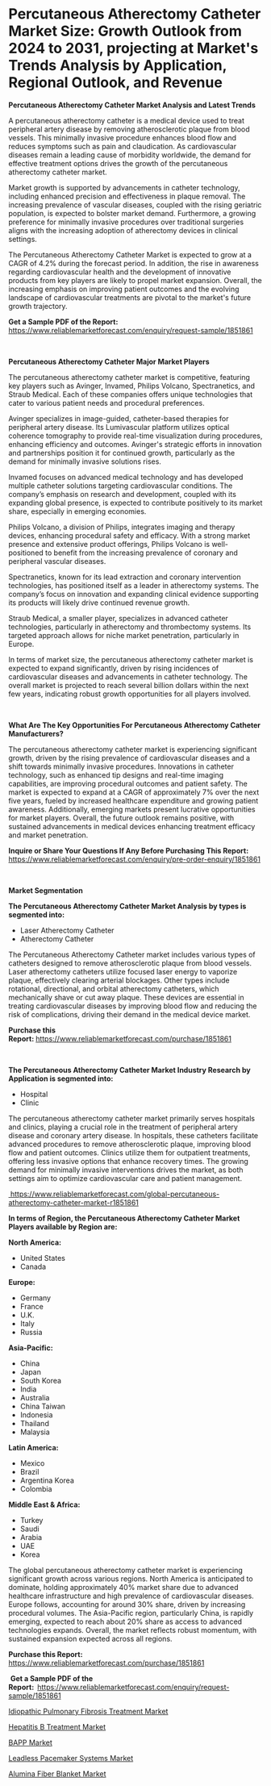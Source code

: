 <p><h1>Percutaneous Atherectomy Catheter Market Size: Growth Outlook from 2024 to 2031, projecting at Market's Trends Analysis by Application, Regional Outlook, and Revenue</h1></p><p><strong>Percutaneous Atherectomy Catheter Market Analysis and Latest Trends</strong></p>
<p><p>A percutaneous atherectomy catheter is a medical device used to treat peripheral artery disease by removing atherosclerotic plaque from blood vessels. This minimally invasive procedure enhances blood flow and reduces symptoms such as pain and claudication. As cardiovascular diseases remain a leading cause of morbidity worldwide, the demand for effective treatment options drives the growth of the percutaneous atherectomy catheter market.</p><p>Market growth is supported by advancements in catheter technology, including enhanced precision and effectiveness in plaque removal. The increasing prevalence of vascular diseases, coupled with the rising geriatric population, is expected to bolster market demand. Furthermore, a growing preference for minimally invasive procedures over traditional surgeries aligns with the increasing adoption of atherectomy devices in clinical settings.</p><p>The Percutaneous Atherectomy Catheter Market is expected to grow at a CAGR of 4.2% during the forecast period. In addition, the rise in awareness regarding cardiovascular health and the development of innovative products from key players are likely to propel market expansion. Overall, the increasing emphasis on improving patient outcomes and the evolving landscape of cardiovascular treatments are pivotal to the market's future growth trajectory.</p></p>
<p><strong>Get a Sample PDF of the Report:&nbsp;</strong> <a href="https://www.reliablemarketforecast.com/enquiry/request-sample/1851861?utm_campaign=1129&utm_medium=2&utm_source=Github&utm_content=ia&utm_term=19112024&utm_id=percutaneous-atherectomy-catheter">https://www.reliablemarketforecast.com/enquiry/request-sample/1851861</a></p>
<p>&nbsp;</p>
<p><strong>Percutaneous Atherectomy Catheter Major Market Players</strong></p>
<p><p>The percutaneous atherectomy catheter market is competitive, featuring key players such as Avinger, Invamed, Philips Volcano, Spectranetics, and Straub Medical. Each of these companies offers unique technologies that cater to various patient needs and procedural preferences.</p><p>Avinger specializes in image-guided, catheter-based therapies for peripheral artery disease. Its Lumivascular platform utilizes optical coherence tomography to provide real-time visualization during procedures, enhancing efficiency and outcomes. Avinger's strategic efforts in innovation and partnerships position it for continued growth, particularly as the demand for minimally invasive solutions rises.</p><p>Invamed focuses on advanced medical technology and has developed multiple catheter solutions targeting cardiovascular conditions. The company’s emphasis on research and development, coupled with its expanding global presence, is expected to contribute positively to its market share, especially in emerging economies.</p><p>Philips Volcano, a division of Philips, integrates imaging and therapy devices, enhancing procedural safety and efficacy. With a strong market presence and extensive product offerings, Philips Volcano is well-positioned to benefit from the increasing prevalence of coronary and peripheral vascular diseases.</p><p>Spectranetics, known for its lead extraction and coronary intervention technologies, has positioned itself as a leader in atherectomy systems. The company’s focus on innovation and expanding clinical evidence supporting its products will likely drive continued revenue growth.</p><p>Straub Medical, a smaller player, specializes in advanced catheter technologies, particularly in atherectomy and thrombectomy systems. Its targeted approach allows for niche market penetration, particularly in Europe.</p><p>In terms of market size, the percutaneous atherectomy catheter market is expected to expand significantly, driven by rising incidences of cardiovascular diseases and advancements in catheter technology. The overall market is projected to reach several billion dollars within the next few years, indicating robust growth opportunities for all players involved.</p></p>
<p>&nbsp;</p>
<p><strong>What Are The Key Opportunities For Percutaneous Atherectomy Catheter Manufacturers?</strong></p>
<p><p>The percutaneous atherectomy catheter market is experiencing significant growth, driven by the rising prevalence of cardiovascular diseases and a shift towards minimally invasive procedures. Innovations in catheter technology, such as enhanced tip designs and real-time imaging capabilities, are improving procedural outcomes and patient safety. The market is expected to expand at a CAGR of approximately 7% over the next five years, fueled by increased healthcare expenditure and growing patient awareness. Additionally, emerging markets present lucrative opportunities for market players. Overall, the future outlook remains positive, with sustained advancements in medical devices enhancing treatment efficacy and market penetration.</p></p>
<p><strong>Inquire or Share Your Questions If Any Before Purchasing This Report:</strong> <a href="https://www.reliablemarketforecast.com/enquiry/pre-order-enquiry/1851861?utm_campaign=1129&utm_medium=2&utm_source=Github&utm_content=ia&utm_term=19112024&utm_id=percutaneous-atherectomy-catheter">https://www.reliablemarketforecast.com/enquiry/pre-order-enquiry/1851861</a></p>
<p>&nbsp;</p>
<p><strong>Market Segmentation</strong></p>
<p><strong>The Percutaneous Atherectomy Catheter Market Analysis by types is segmented into:</strong></p>
<p><ul><li>Laser Atherectomy Catheter</li><li>Atherectomy Catheter</li></ul></p>
<p><p>The Percutaneous Atherectomy Catheter market includes various types of catheters designed to remove atherosclerotic plaque from blood vessels. Laser atherectomy catheters utilize focused laser energy to vaporize plaque, effectively clearing arterial blockages. Other types include rotational, directional, and orbital atherectomy catheters, which mechanically shave or cut away plaque. These devices are essential in treating cardiovascular diseases by improving blood flow and reducing the risk of complications, driving their demand in the medical device market.</p></p>
<p><strong>Purchase this Report:&nbsp;</strong><a href="https://www.reliablemarketforecast.com/purchase/1851861?utm_campaign=1129&utm_medium=2&utm_source=Github&utm_content=ia&utm_term=19112024&utm_id=percutaneous-atherectomy-catheter">https://www.reliablemarketforecast.com/purchase/1851861</a></p>
<p>&nbsp;</p>
<p><strong>The Percutaneous Atherectomy Catheter Market Industry Research by Application is segmented into:</strong></p>
<p><ul><li>Hospital</li><li>Clinic</li></ul></p>
<p><p>The percutaneous atherectomy catheter market primarily serves hospitals and clinics, playing a crucial role in the treatment of peripheral artery disease and coronary artery disease. In hospitals, these catheters facilitate advanced procedures to remove atherosclerotic plaque, improving blood flow and patient outcomes. Clinics utilize them for outpatient treatments, offering less invasive options that enhance recovery times. The growing demand for minimally invasive interventions drives the market, as both settings aim to optimize cardiovascular care and patient management.</p></p>
<p><a href="https://www.reliablemarketforecast.com/global-percutaneous-atherectomy-catheter-market-r1851861?utm_campaign=1129&utm_medium=2&utm_source=Github&utm_content=ia&utm_term=19112024&utm_id=percutaneous-atherectomy-catheter">&nbsp;https://www.reliablemarketforecast.com/global-percutaneous-atherectomy-catheter-market-r1851861</a></p>
<p><strong>In terms of Region, the Percutaneous Atherectomy Catheter Market Players available by Region are:</strong></p>
<p>
    <p> <strong> North America: </strong>
        <ul>
            <li>United States</li>
            <li>Canada</li>
        </ul>
        </p> 
    <p> <strong> Europe: </strong>
        <ul>
            <li>Germany</li>
            <li>France</li>
            <li>U.K.</li>
            <li>Italy</li>
            <li>Russia</li>
        </ul>
        </p> 
    <p> <strong> Asia-Pacific: </strong>
        <ul>
            <li>China</li>
            <li>Japan</li>
            <li>South Korea</li>
            <li>India</li>
            <li>Australia</li>
            <li>China Taiwan</li>
            <li>Indonesia</li>
            <li>Thailand</li>
            <li>Malaysia</li>
        </ul>
        </p> 
    <p> <strong> Latin America: </strong>
        <ul>
            <li>Mexico</li>
            <li>Brazil</li>
            <li>Argentina Korea</li>
            <li>Colombia</li>
        </ul>
        </p> 
    <p> <strong> Middle East & Africa: </strong>
        <ul>
            <li>Turkey</li>
            <li>Saudi</li>
            <li>Arabia</li>
            <li>UAE</li>
            <li>Korea</li>
        </ul>
    </p>
    </p>
<p><p>The global percutaneous atherectomy catheter market is experiencing significant growth across various regions. North America is anticipated to dominate, holding approximately 40% market share due to advanced healthcare infrastructure and high prevalence of cardiovascular diseases. Europe follows, accounting for around 30% share, driven by increasing procedural volumes. The Asia-Pacific region, particularly China, is rapidly emerging, expected to reach about 20% share as access to advanced technologies expands. Overall, the market reflects robust momentum, with sustained expansion expected across all regions.</p></p>
<p><strong>Purchase this Report: </strong><a href="https://www.reliablemarketforecast.com/purchase/1851861?utm_campaign=1129&utm_medium=2&utm_source=Github&utm_content=ia&utm_term=19112024&utm_id=percutaneous-atherectomy-catheter">https://www.reliablemarketforecast.com/purchase/1851861</a></p>
<p>&nbsp;<strong>Get a Sample PDF of the Report:&nbsp;&nbsp;</strong><a href="https://www.reliablemarketforecast.com/enquiry/request-sample/1851861?utm_campaign=1129&utm_medium=2&utm_source=Github&utm_content=ia&utm_term=19112024&utm_id=percutaneous-atherectomy-catheter">https://www.reliablemarketforecast.com/enquiry/request-sample/1851861</a></p>
<p><strong></strong></p>
<p><p><a href="https://issuu.com/reportprime-2/docs/idiopathic-pulmonary-fibrosis-treat_4af702e52279e7?utm_campaign=1129&utm_medium=2&utm_source=Github&utm_content=ia&utm_term=19112024&utm_id=percutaneous-atherectomy-catheter">Idiopathic Pulmonary Fibrosis Treatment Market</a></p><p><a href="https://issuu.com/reportprime-2/docs/hepatitis-b-treatment-market-size-2_dd775951b7d436?utm_campaign=1129&utm_medium=2&utm_source=Github&utm_content=ia&utm_term=19112024&utm_id=percutaneous-atherectomy-catheter">Hepatitis B Treatment Market</a></p><p><a href="https://www.linkedin.com/pulse/bapp-market-growth-segmentation-regional-analysis-global-psd7e?utm_campaign=1129&utm_medium=2&utm_source=Github&utm_content=ia&utm_term=19112024&utm_id=percutaneous-atherectomy-catheter">BAPP Market</a></p><p><a href="https://github.com/GroverBarry/Market-Research-Report-List-7/blob/main/leadless-pacemaker-systems-market.md?utm_campaign=1129&utm_medium=2&utm_source=Github&utm_content=ia&utm_term=19112024&utm_id=percutaneous-atherectomy-catheter">Leadless Pacemaker Systems Market</a></p><p><a href="https://www.linkedin.com/pulse/alumina-fiber-blanket-market-evolution-regional-adaptations-xemre?utm_campaign=1129&utm_medium=2&utm_source=Github&utm_content=ia&utm_term=19112024&utm_id=percutaneous-atherectomy-catheter">Alumina Fiber Blanket Market</a></p></p>